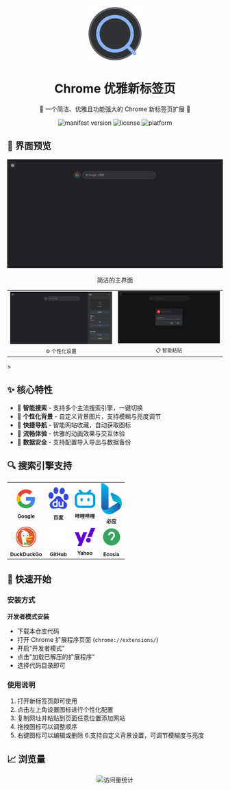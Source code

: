 <div align="center">
  <img src="src/assets/images/icon.svg" alt="logo" width="128px"/>
  <h1>Chrome 优雅新标签页</h1>
  <p>🌟 一个简洁、优雅且功能强大的 Chrome 新标签页扩展 🌟</p>
</div>

<p align="center">
  <img src="https://img.shields.io/badge/Manifest-V3-blue?style=flat-square" alt="manifest version"/>
  <img src="https://img.shields.io/badge/License-MIT-green?style=flat-square" alt="license"/>
  <img src="https://img.shields.io/badge/Platform-Chrome-yellow?style=flat-square" alt="platform"/>
</p>

<div align="center">

</div>

## 🌈 界面预览

<div align="center">
  <img src="src\assets\images\主页.PNG" width="800px" alt="主界面"/>
  <p align="center">简洁的主界面</p>
</div>

<div align="center">
  <table>
    <tr>
      <td align="center">
        <img src="src\assets\images\设置.PNG" width="400px"/><br/>
        <sub>⚙️ 个性化设置</sub>
      </td>
      <td align="center">
        <img src="src\assets\images\粘贴.PNG" width="400px"/><br/>
        <sub>📋 智能粘贴</sub>
      </td>
    </tr>
  </table>
</div>>

## ✨ 核心特性

- 🎯 **智能搜索** - 支持多个主流搜索引擎，一键切换
- 🎨 **个性化背景** - 自定义背景图片，支持模糊与亮度调节
- 📌 **快捷导航** - 智能网站收藏，自动获取图标
- 🚀 **流畅体验** - 优雅的动画效果与交互体验
- 💾 **数据安全** - 支持配置导入导出与数据备份

## 🔍 搜索引擎支持

<div align="center">
  <table>
    <tr>
      <td align="center">
        <img src="src/assets/icons/google.svg" width="48px"/><br/>
        <sub><b>Google</b></sub>
      </td>
      <td align="center">
        <img src="src/assets/icons/baidu.svg" width="48px"/><br/>
        <sub><b>百度</b></sub>
      </td>
      <td align="center">
        <img src="src/assets/icons/bilibili.svg" width="48px"/><br/>
        <sub><b>哔哩哔哩</b></sub>
      </td>
      <td align="center">
        <img src="src/assets/icons/bing.svg" width="48px"/><br/>
        <sub><b>必应</b></sub>
      </td>
    </tr>
    <tr>
      <td align="center">
        <img src="src/assets/icons/duckduckgo.svg" width="48px"/><br/>
        <sub><b>DuckDuckGo</b></sub>
      </td>
      <td align="center">
        <img src="src/assets/icons/github.svg" width="48px"/><br/>
        <sub><b>GitHub</b></sub>
      </td>
      <td align="center">
        <img src="src/assets/icons/yahoo.svg" width="48px"/><br/>
        <sub><b>Yahoo</b></sub>
      </td>
      <td align="center">
        <img src="src/assets/icons/ecosia.svg" width="48px"/><br/>
        <sub><b>Ecosia</b></sub>
      </td>
    </tr>
  </table>
</div>

## 🚀 快速开始

### 安装方式

 **开发者模式安装**
   - 下载本仓库代码
   - 打开 Chrome 扩展程序页面 (`chrome://extensions/`)
   - 开启"开发者模式"
   - 点击"加载已解压的扩展程序"
   - 选择代码目录即可

### 使用说明

1. 打开新标签页即可使用
2. 点击左上角设置图标进行个性化配置
3. 复制网址并粘贴到页面任意位置添加网站
4. 拖拽图标可以调整顺序
5. 右键图标可以编辑或删除
6.支持自定义背景设置，可调节模糊度与亮度

## 📈 浏览量

<div align="center">
  <img src="https://profile-counter.glitch.me/google-search/count.svg" alt="访问量统计"/>
</div>

